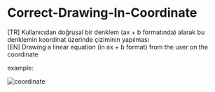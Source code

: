 # Correct-Drawing-In-Coordinate
[TR] Kullanıcıdan doğrusal bir denklem (ax + b formatında) alarak bu denklemin koordinat üzerinde çiziminin yapılması 
<br />
[EN]  Drawing a linear equation (in ax + b format) from the user on the coordinate

example:

![coordinate](https://user-images.githubusercontent.com/107806763/200119961-4f0fd0fc-0217-4fe5-ae03-3cade1d823a2.png)
